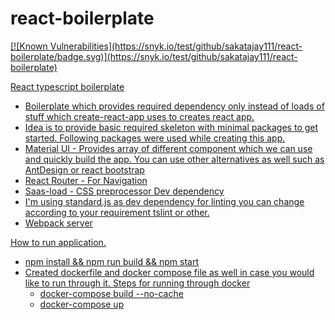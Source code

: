 # react-boilerplate
<a href="https://snyk.io/test/github/sakatajay111/react-boilerplate" />
[![Known Vulnerabilities](https://snyk.io/test/github/sakatajay111/react-boilerplate/badge.svg)](https://snyk.io/test/github/sakatajay111/react-boilerplate)
 

React typescript boilerplate
   - Boilerplate which provides required dependency only instead of loads of stuff which create-react-app uses to creates react app.
   - Idea is to provide basic required skeleton with minimal packages to get started.
Following packages were used while creating this app.
   - Material UI - Provides array of different component which we can use and quickly build the app. You can use other alternatives as well such as AntDesign or react bootstrap 
   - React Router - For Navigation
   - Saas-load - CSS preprocessor
Dev dependency
   - I'm using standard.js as dev dependency for linting you can change according to your requirement tslint or other.
   - Webpack server 

How to run application.
   -  npm install && npm run build && npm start
   - Created dockerfile and docker compose file as well in case you would like to run through it. Steps for running through docker
      - docker-compose build --no-cache
      - docker-compose up
    
